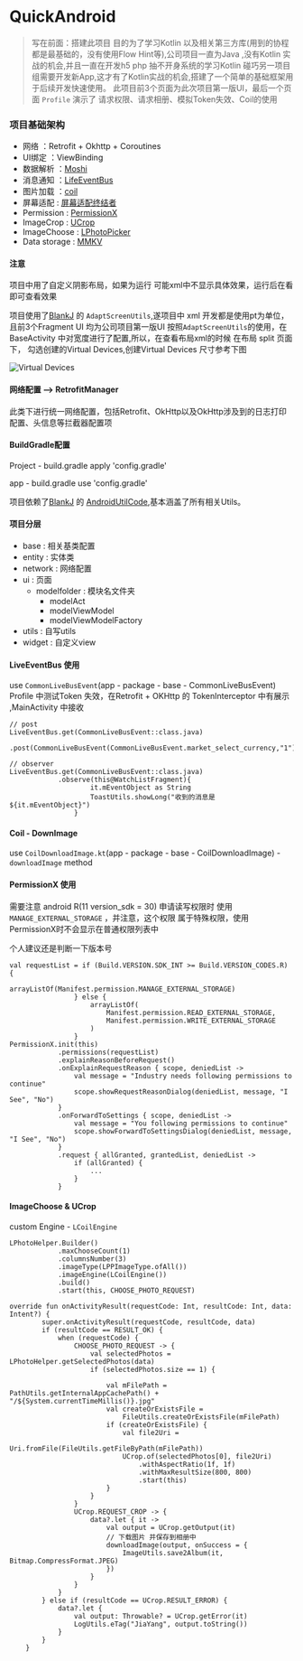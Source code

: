 # QuickAndroid
> 写在前面：搭建此项目 目的为了学习Kotlin 以及相关第三方库(用到的协程都是最基础的，没有使用Flow Hint等),公司项目一直为Java ,没有Kotlin 实战的机会,并且一直在开发h5 php 抽不开身系统的学习Kotlin
> 碰巧另一项目组需要开发新App,这才有了Kotlin实战的机会,搭建了一个简单的基础框架用于后续开发快速使用。
> 此项目前3个页面为此次项目第一版UI，最后一个页面 `Profile` 演示了 请求权限、请求相册、模拟Token失效、Coil的使用
### 项目基础架构

* 网络 ：Retrofit + Okhttp + Coroutines
* UI绑定 ：ViewBinding
* 数据解析 ：[Moshi](https://github.com/square/moshi)
* 消息通知 ：[LifeEventBus](https://github.com/JeremyLiao/LiveEventBus)
* 图片加载 ：[coil](https://github.com/coil-kt/coil)
* 屏幕适配  : [屏幕适配终结者](https://www.jianshu.com/p/7da141e682c7)
* Permission : [PermissionX](https://github.com/guolindev/PermissionX)
* ImageCrop : [UCrop](https://github.com/Yalantis/uCrop)
* ImageChoose : [LPhotoPicker](https://github.com/limuyang2/LPhotoPicker)
* Data storage : [MMKV](https://github.com/Tencent/MMKV)

#### 注意
项目中用了自定义阴影布局，如果为运行 可能xml中不显示具体效果，运行后在看即可查看效果

项目使用了[BlankJ](https://github.com/Blankj) 的 `AdaptScreenUtils`,遂项目中 xml 开发都是使用pt为单位，且前3个Fragment UI 均为公司项目第一版UI
按照`AdaptScreenUtils`的使用，在BaseActivity 中对宽度进行了配置,所以，在查看布局xml的时候 在布局 split 页面下，
勾选创建的Virtual Devices,创建Virtual Devices 尺寸参考下图

![Virtual Devices]()


#### 网络配置 --> RetrofitManager

此类下进行统一网络配置，包括Retrofit、OkHttp以及OkHttp涉及到的日志打印配置、头信息等拦截器配置项

#### BuildGradle配置

Project - build.gradle apply 'config.gradle'

app - build.gradle use 'config.gradle'

项目依赖了[BlankJ](https://github.com/Blankj) 的 [AndroidUtilCode](https://github.com/Blankj/AndroidUtilCode),基本涵盖了所有相关Utils。

#### 项目分层

* base      : 相关基类配置
* entity    : 实体类
* network   : 网络配置
* ui        : 页面
    * modelfolder   : 模块名文件夹
        * modelAct
        * modelViewModel
        * modelViewModelFactory
* utils     : 自写utils
* widget    : 自定义view

#### LiveEventBus 使用

use `CommonLiveBusEvent`(app - package - base - CommonLiveBusEvent)
Profile 中测试Token 失效，在Retrofit + OKHttp 的 TokenInterceptor 中有展示 ,MainActivity 中接收

```
// post
LiveEventBus.get(CommonLiveBusEvent::class.java)
            .post(CommonLiveBusEvent(CommonLiveBusEvent.market_select_currency,"1"))
                                
// observer
LiveEventBus.get(CommonLiveBusEvent::class.java)
            .observe(this@WatchListFragment){
                    it.mEventObject as String
                    ToastUtils.showLong("收到的消息是${it.mEventObject}")
                }
```

#### Coil - DownImage
use `CoilDownloadImage.kt`(app - package - base - CoilDownloadImage) - `downloadImage` method

#### PermissionX 使用

需要注意 android R(11 version_sdk = 30) 申请读写权限时 使用 `MANAGE_EXTERNAL_STORAGE` ，并注意，这个权限
属于特殊权限，使用PermissionX时不会显示在普通权限列表中

个人建议还是判断一下版本号
```
val requestList = if (Build.VERSION.SDK_INT >= Build.VERSION_CODES.R) {
                    arrayListOf(Manifest.permission.MANAGE_EXTERNAL_STORAGE)
                } else {
                    arrayListOf(
                        Manifest.permission.READ_EXTERNAL_STORAGE,
                        Manifest.permission.WRITE_EXTERNAL_STORAGE
                    )
                }
PermissionX.init(this)
            .permissions(requestList)
            .explainReasonBeforeRequest()
            .onExplainRequestReason { scope, deniedList ->
                val message = "Industry needs following permissions to continue"
                scope.showRequestReasonDialog(deniedList, message, "I See", "No")
            }
            .onForwardToSettings { scope, deniedList ->
                val message = "You following permissions to continue"
                scope.showForwardToSettingsDialog(deniedList, message, "I See", "No")
            }
            .request { allGranted, grantedList, deniedList ->
                if (allGranted) {
                    ...
                }
            }
```

#### ImageChoose & UCrop
custom Engine - `LCoilEngine`
```
LPhotoHelper.Builder()
            .maxChooseCount(1)
            .columnsNumber(3)
            .imageType(LPPImageType.ofAll())
            .imageEngine(LCoilEngine())
            .build()
            .start(this, CHOOSE_PHOTO_REQUEST)

override fun onActivityResult(requestCode: Int, resultCode: Int, data: Intent?) {
        super.onActivityResult(requestCode, resultCode, data)
        if (resultCode == RESULT_OK) {
            when (requestCode) {
                CHOOSE_PHOTO_REQUEST -> {
                    val selectedPhotos = LPhotoHelper.getSelectedPhotos(data)
                    if (selectedPhotos.size == 1) {

                        val mFilePath = PathUtils.getInternalAppCachePath() + "/${System.currentTimeMillis()}.jpg"
                        val createOrExistsFile =
                            FileUtils.createOrExistsFile(mFilePath)
                        if (createOrExistsFile) {
                            val file2Uri =
                                Uri.fromFile(FileUtils.getFileByPath(mFilePath))
                            UCrop.of(selectedPhotos[0], file2Uri)
                                .withAspectRatio(1f, 1f)
                                .withMaxResultSize(800, 800)
                                .start(this)
                        }
                    }
                }
                UCrop.REQUEST_CROP -> {
                    data?.let { it ->
                        val output = UCrop.getOutput(it)
                        // 下载图片 并保存到相册中
                        downloadImage(output, onSuccess = {
                            ImageUtils.save2Album(it, Bitmap.CompressFormat.JPEG)
                        })
                    }
                }
            }
        } else if (resultCode == UCrop.RESULT_ERROR) {
            data?.let {
                val output: Throwable? = UCrop.getError(it)
                LogUtils.eTag("JiaYang", output.toString())
            }
        }
    }
```